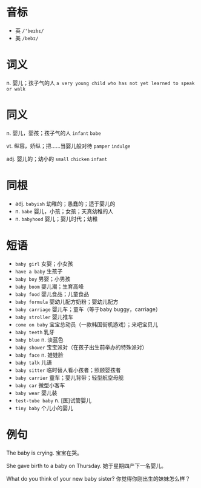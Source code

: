 # 音标

- 英 `/'beɪbɪ/`
- 美 `/bebɪ/`

# 词义

n. 婴儿；孩子气的人
`a very young child who has not yet learned to speak or walk`

# 同义

n. 婴儿，婴孩；孩子气的人
`infant` `babe`

vt. 纵容，娇纵；把……当婴儿般对待
`pamper` `indulge`

adj. 婴儿的；幼小的
`small` `chicken` `infant`

# 同根

- adj. `babyish` 幼稚的；愚蠢的；适于婴儿的
- n. `babe` 婴儿，小孩；女孩；天真幼稚的人
- n. `babyhood` 婴儿；婴儿时代；幼稚

# 短语

- `baby girl` 女婴；小女孩
- `have a baby` 生孩子
- `baby boy` 男婴；小男孩
- `baby boom` 婴儿潮；生育高峰
- `baby food` 婴儿食品；儿童食品
- `baby formula` 婴幼儿配方奶粉；婴幼儿配方
- `baby carriage` 婴儿车；童车（等于baby buggy，carriage）
- `baby stroller` 婴儿推车
- `come on baby` 宝宝总动员（一款韩国街机游戏）；来吧宝贝儿
- `baby teeth` 乳牙
- `baby blue` n. 淡蓝色
- `baby shower` 宝宝派对（在孩子出生前举办的特殊派对）
- `baby face` n. 娃娃脸
- `baby talk` 儿语
- `baby sitter` 临时替人看小孩者；照顾婴孩者
- `baby carrier` 童车；婴儿背带；轻型航空母舰
- `baby car` 微型小客车
- `baby wear` 婴儿装
- `test-tube baby` n. [医]试管婴儿
- `tiny baby` 个儿小的婴儿

# 例句

The baby is crying.
宝宝在哭。

She gave birth to a baby on Thursday.
她于星期四产下一名婴儿。

What do you think of your new baby sister?
你觉得你刚出生的妹妹怎么样？


